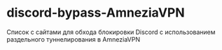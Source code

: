 # discord-bypass-AmneziaVPN
Список с сайтами для обхода блокировки Discord с использованием раздельного туннелирования в AmneziaVPN
